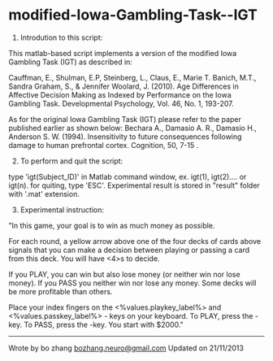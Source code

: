 modified-Iowa-Gambling-Task--IGT
=================================

1. Introdution to this script:

This matlab-based script implements a version of the modified Iowa Gambling Task (IGT) as described in: 

Cauffman, E., Shulman, E.P, Steinberg, L., Claus, E., Marie T. Banich, M.T., Sandra Graham, S., &amp; Jennifer Woolard, J. (2010). Age Differences in Affective Decision Making as Indexed by Performance on the Iowa Gambling Task. Developmental Psychology, Vol. 46, No. 1, 193-207.

As for the original Iowa Gambling Task (IGT) please refer to the paper published earlier as shown
below:
Bechara A., Damasio A. R., Damasio H., Anderson S. W. (1994). 
Insensitivity to future consequences following damage to human prefrontal cortex. Cognition, 50, 7-15 .


2. To perform and quit the script:

type 'igt(Subject_ID)' in Matlab command window, ex. igt(1),
igt(2).... or igt(n). for quiting, type 'ESC'. Experimental result is stored in "result" folder with '.mat' extension. 


3. Experimental instruction:

"In this game, your goal is to win as much money as possible. 

For each round, a yellow arrow above one of the four decks of cards above signals that you can make a decision between playing or passing a card from this deck.
You will have <4>s to decide.

If you PLAY, you can win but also lose money (or neither win nor lose money).
If you PASS you neither win nor lose any money.
Some decks will be more profitable than others.

Place your index fingers on the <%values.playkey_label%> and <%values.passkey_label%> - keys on your keyboard.
To PLAY, press the  <a> -key. 
To PASS, press the <l> -key. 
You start with $2000."




------------------------------
Wrote by bo zhang
bozhang.neuro@gmail.com
Updated on 21/11/2013

